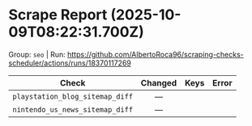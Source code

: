 # Scrape Report (2025-10-09T08:22:31.700Z)

Group: `seo`  |  Run: https://github.com/AlbertoRoca96/scraping-checks-scheduler/actions/runs/18370117269

| Check | Changed | Keys | Error |
|---|:---:|:--|:--|
| `playstation_blog_sitemap_diff` | — |  |  |
| `nintendo_us_news_sitemap_diff` | — |  |  |
